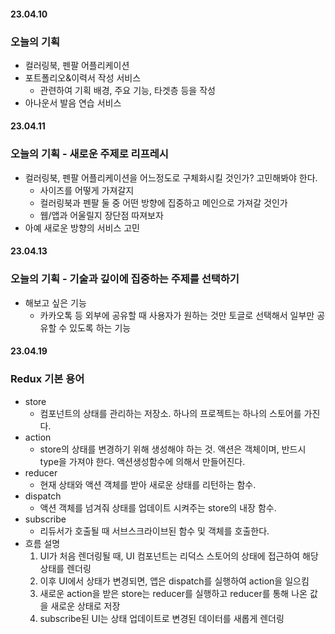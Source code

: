 #### 23.04.10

### 오늘의 기획

- 컬러링북, 펜팔 어플리케이션
- 포트폴리오&이력서 작성 서비스
  - 관련하여 기획 배경, 주요 기능, 타겟층 등을 작성
- 아나운서 발음 연습 서비스

#### 23.04.11

### 오늘의 기획 - 새로운 주제로 리프레시

- 컬러링북, 펜팔 어플리케이션을 어느정도로 구체화시킬 것인가? 고민해봐야 한다.
  - 사이즈를 어떻게 가져갈지
  - 컬러링북과 펜팔 둘 중 어떤 방향에 집중하고 메인으로 가져갈 것인가
  - 웹/앱과 어울릴지 장단점 따져보자
- 아예 새로운 방향의 서비스 고민

#### 23.04.13

### 오늘의 기획 - 기술과 깊이에 집중하는 주제를 선택하기

- 해보고 싶은 기능
  - 카카오톡 등 외부에 공유할 때 사용자가 원하는 것만 토글로 선택해서 일부만 공유할 수 있도록 하는 기능

#### 23.04.19

### Redux 기본 용어

- store
  - 컴포넌트의 상태를 관리하는 저장소. 하나의 프로젝트는 하나의 스토어를 가진다.
- action
  - store의 상태를 변경하기 위해 생성해야 하는 것. 액션은 객체이며, 반드시 type을 가져야 한다. 액션생성함수에 의해서 만들어진다.
- reducer
  - 현재 상태와 액션 객체를 받아 새로운 상태를 리턴하는 함수.
- dispatch
  - 액션 객체를 넘겨줘 상태를 업데이트 시켜주는 store의 내장 함수.
- subscribe
  - 리듀서가 호출될 때 서브스크라이브된 함수 및 객체를 호출한다.
- 흐름 설명
  1. UI가 처음 렌더링될 때, UI 컴포넌트는 리덕스 스토어의 상태에 접근하여 해당 상태를 렌더링
  2. 이후 UI에서 상태가 변경되면, 앱은 dispatch를 실행하여 action을 일으킴
  3. 새로운 action을 받은 store는 reducer를 실행하고 reducer를 통해 나온 값을 새로운 상태로 저장
  4. subscribe된 UI는 상태 업데이트로 변경된 데이터를 새롭게 렌더링
